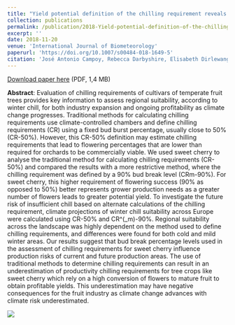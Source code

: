 ```yaml
---
title: "Yield potential definition of the chilling requirement reveals likely underestimation of the risk of climate change on winter chill accumulation"
collection: publications
permalink: /publication/2018-Yield-potential-definition-of-the-chilling-requirement-reveals-likely-underestimation-of-the-risk-of-climate-change-on-winter-chill-accumulation
excerpt: ''
date: 2018-11-20
venue: 'International Journal of Biometeorology'
paperurl: 'https://doi.org/10.1007/s00484-018-1649-5'
citation: 'José Antonio Campoy, Rebecca Darbyshire, Elisabeth Dirlewanger, José Quero-García, Bénédicte Wenden (2018), "Yield potential definition of the chilling requirement reveals likely underestimation of the risk of climate change on winter chill accumulation", <i>International Journal of Biometeorology</i>'
---
```

<i class="ai ai-biorxiv"></i> [Download paper here](https://www.biorxiv.org/content/early/2018/11/12/285361.full.pdf) (PDF, 1,4 MB)

**Abstract**: Evaluation of chilling requirements of cultivars of temperate fruit trees provides key information to assess regional suitability, according to winter chill, for both industry expansion and ongoing profitability as climate change progresses. Traditional methods for calculating chilling requirements use climate-controlled chambers and define chilling requirements (CR) using a fixed bud burst percentage, usually close to 50% (CR-50%). However, this CR-50% definition may estimate chilling requirements that lead to flowering percentages that are lower than required for orchards to be commercially viable. We used sweet cherry to analyse the traditional method for calculating chilling requirements (CR-50%) and compared the results with a more restrictive method, where the chilling requirement was defined by a 90% bud break level (CRm-90%). For sweet cherry, this higher requirement of flowering success (90% as opposed to 50%) better represents grower production needs as a greater number of flowers leads to greater potential yield. To investigate the future risk of insufficient chill based on alternate calculations of the chilling requirement, climate projections of winter chill suitability across Europe were calculated using CR-50% and CR^(_m)-90%. Regional suitability across the landscape was highly dependent on the method used to define chilling requirements, and differences were found for both cold and mild winter areas. Our results suggest that bud break percentage levels used in the assessment of chilling requirements for sweet cherry influence production risks of current and future production areas. The use of traditional methods to determine chilling requirements can result in an underestimation of productivity chilling requirements for tree crops like sweet cherry which rely on a high conversion of flowers to mature fruit to obtain profitable yields. This underestimation may have negative consequences for the fruit industry as climate change advances with climate risk underestimated.

<img src='/bwenden/images/European-maps-winter-chill.png' />

<script type="text/javascript" src="https://d1bxh8uas1mnw7.cloudfront.net/assets/embed.js"></script><div class="altmetric-embed" data-badge-type="donut" data-altmetric-id="34641406" />
